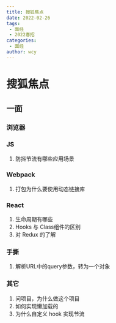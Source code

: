 ```yaml
---
title: 搜狐焦点
date: 2022-02-26
tags:
 - 面经
 - 2022春招
categories:
 - 面经
author: wcy
---
```

# 搜狐焦点
## 一面
### 浏览器

### JS
1. 防抖节流有哪些应用场景


### Webpack
1. 打包为什么要使用动态链接库


### React
1. 生命周期有哪些
2. Hooks 与 Class组件的区别
3. 对 Redux 的了解

### 手撕
1. 解析URL中的query参数，转为一个对象

### 其它
1. 问项目，为什么做这个项目
2. 如何实现懒加载的
3. 为什么自定义 hook 实现节流

<comment/>